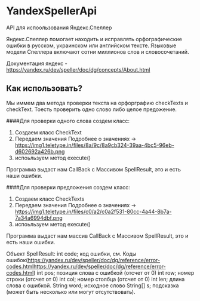 # YandexSpellerApi

API для испоользования Яндекс.Спеллер

Яндекс.Спеллер помогает находить и исправлять орфографические ошибки в русском, украинском или английском тексте. Языковые модели Спеллера включают сотни миллионов слов и словосочетаний.

Документация яндекс - https://yandex.ru/dev/speller/doc/dg/concepts/About.html

## Как использовать?
Мы иммем два метода проверки текста на орфорграфию checkTexts и checkText. Тоесть проверить одно слово либо целое предожение.

####Для проверки одного слова создем класс:
1. Создаем класс CheckText
2. Передаем значения 
Подробнее о значениях -> https://img1.teletype.in/files/8a/9c/8a9cb324-39aa-4bc5-96eb-d602692a426b.png
3. испоьльзуем метод execute()

Программа выдаст нам CallBack с Массивом SpellResult, это и есть наши ошибки.


####Для проверки предложения создем класс:
1. Создаем класс CheckTexts
2. Передаем значения 
Подробнее о значениях -> https://img1.teletype.in/files/c0/a2/c0a2f531-80cc-4a44-8b7a-7a34a6994dbf.png
3. испоьльзуем метод execute()

Программа выдаст нам массив CallBack с Массивом SpellResult, это и есть наши ошибки.



Объект SpellResult:
int code; код ошибки, см. Коды ошибок(https://yandex.ru/dev/speller/doc/dg/reference/error-codes.htmlhttps://yandex.ru/dev/speller/doc/dg/reference/error-codes.html)
int pos; позиция слова с ошибкой (отсчет от 0)
int row; номер строки (отсчет от 0)
int col; номер столбца (отсчет от 0)
int len; длина слова с ошибкой.
String word; исходное слово
String[] s; подсказка (может быть несколько или могут отсутствовать).
